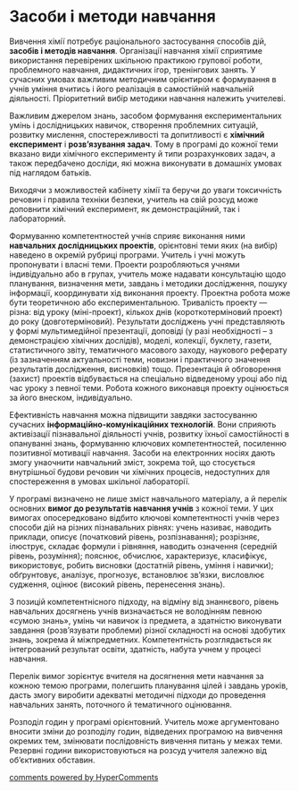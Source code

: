 <div id="hypercomments_widget" class="js-hypercomments-widget invisible"></div>

Засоби і методи навчання
=============================================

Вивчення хімії потребує раціонального застосування способів дій, <b>засобів і методів навчання</b>. Організації навчання хімії сприятиме використання перевірених шкільною практикою групової роботи, проблемного навчання, дидактичних ігор, тренінгових занять. У сучасних умовах важливим методичним орієнтиром є формування в учнів уміння вчитись і його реалізація в самостійній навчальній діяльності. Пріоритетний вибір методики навчання належить учителеві.

Важливим джерелом знань, засобом формування експериментальних умінь і дослідницьких навичок, створення проблемних ситуацій, розвитку мислення, спостережливості та допитливості є <b>хімічний експеримент</b> і <b>розв’язування задач</b>. Тому в програмі до кожної теми вказано види хімічного експерименту й типи розрахункових задач, а також передбачено досліди, які можна виконувати в домашніх умовах під наглядом батьків.

Виходячи з можливостей кабінету хімії та беручи до уваги токсичність речовин і правила техніки безпеки, учитель на свій розсуд може доповнити хімічний експеримент, як демонстраційний, так і лабораторний. 

Формуванню компетентностей учнів сприяє виконання ними <b>навчальних дослідницьких проектів</b>, орієнтовні теми яких (на вибір) наведено в окремій рубриці програми. Учитель і учні можуть пропонувати і власні теми. Проекти розробляються учнями індивідуально або в групах, учитель може надавати консультацію щодо планування, визначення мети, завдань і методики дослідження, пошуку інформації, координувати хід виконання проекту. Проектна робота може бути теоретичною або експериментальною. Тривалість проекту — різна: від уроку (міні-проект), кількох днів (короткотерміновий проект) до року (довготерміновий). Результати досліджень учні представляють у формі мультимедійної презентації, доповіді (у разі необхідності – з демонстрацією хімічних дослідів), моделі, колекції, буклету, газети, статистичного звіту, тематичного масового заходу, наукового реферату (із зазначенням актуальності теми, новизни і практичного значення результатів дослідження, висновків) тощо. Презентація й обговорення (захист) проектів відбувається на спеціально відведеному уроці або під час уроку з певної теми. Робота кожного виконавця проекту оцінюється за його внеском, індивідуально. 

Ефективність навчання можна підвищити завдяки застосуванню сучасних <b>інформаційно-комунікаційних технологій</b>. Вони сприяють активізації пізнавальної діяльності учнів, розвитку їхньої самостійності в опануванні знань, формуванню ключових компетентностей, посиленню позитивної мотивації навчання. Засоби на електронних носіях дають змогу унаочнити навчальний зміст, зокрема той, що стосується внутрішньої будови речовин чи хімічних процесів, недоступних для спостереження в умовах шкільної лабораторії. 

У програмі визначено не лише  зміст навчального матеріалу, а й перелік основних <b>вимог до результатів навчання учнів</b> з кожної теми. У цих вимогах опосередковано відбито ключові компетентності учнів через способи дій на різних пізнавальних рівнях: учень називає, наводить приклади, описує (початковий рівень, розпізнавання); розрізняє, ілюструє, складає формули і рівняння, наводить означення (середній рівень, розуміння); пояснює, обчислює, характеризує, класифікує, використовує, робить висновки (достатній рівень, уміння і навички); обґрунтовує, аналізує, прогнозує, встановлює зв’язки, висловлює судження, оцінює (високий рівень, перенесення знань). 

З позицій компетентнісного підходу, на відміну від знаннєвого, рівень навчальних досягнень учнів визначається не володінням певною «сумою знань», умінь чи навичок із предмета, а здатністю виконувати завдання (розв’язувати проблеми) різної складності на основі здобутих знань, зокрема й міжпредметних. Компетентність розглядається як інтегрований результат освіти, здатність, набута учнем у процесі навчання.

Перелік вимог зорієнтує вчителя на досягнення мети навчання за кожною темою програми, полегшить планування цілей і завдань  уроків, дасть змогу виробити адекватні методичні підходи до проведення навчальних занять, поточного й тематичного оцінювання.

Розподіл годин у програмі орієнтовний. Учитель може аргументовано вносити зміни до розподілу годин, відведених програмою  на вивчення окремих тем, змінювати послідовність вивчення питань у межах теми. Резервні години використовуються на розсуд учителя   залежно від об’єктивних обставин.


<div class="js-hypercomments-container">
<a href="http://hypercomments.com" class="hc-link" title="comments widget">comments powered by HyperComments</a>
</div>